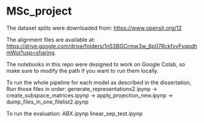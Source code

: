 # MSc_project
The dataset splits were downloaded from: https://www.openslr.org/12

The alignment files are available at: https://drive.google.com/drive/folders/1n53BGCrmw3w_6p07RckfxvFyqpdhmWoi?usp=sharing.

The notebooks in this repo were designed to work on Google Colab, so make sure to modify the path if you want to run them locally.

To run the whole pipeline for each model as described in the dissertation, Run those files in order:
generate_representations2.ipynp -> create_subspace_matrices.ipynp -> apply_projection_new.ipynp -> dump_files_in_one_filelist2.ipynp

To run the evaluation:
ABX.ipynp
linear_sep_test.ipynp

